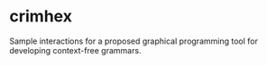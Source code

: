 crimhex
=======

Sample interactions for a proposed graphical programming tool for developing context-free grammars.
